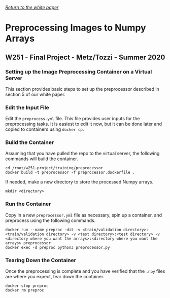 [_Return to the white paper_](https://github.com/gregtozzi/deep_learning_celnav#Train)

# Preprocessing Images to Numpy Arrays
## W251 - Final Project - Metz/Tozzi - Summer 2020
### Setting up the Image Preprocessing Container on a Virtual Server

This section provides basic steps to set up the preprocessor described in section 5 of our white paper.

### Edit the Input File

Edit the `preprocess.yml` file.  This file provides user inputs for the preprocessing tasks.  It is easiest to edit it now, but it can be done later and copied to containers using `docker cp`.

### Build the Container

Assuming that you have pulled the repo to the virtual server, the following commands will build the container.

```
cd /root/w251-project/training/preprocessor
docker build -t preprocessor -f preprocessor.dockerfile .
```

If needed, make a new directory to store the processed Numpy arrays.

```
mkdir <directory>
```

### Run the Container
Copy in a new `preprocessor.yml` file as necessary, spin up a container, and preprocess using the following commands.

```
docker run --name preproc -dit -v <train/validation directory>:<train/validation directory> -v <test directory>:<test directory> -v <directory where you want the arrays>:<directory where you want the arrays> preprocessor
docker exec -d preproc python3 preprocessor.py
```

### Tearing Down the Container
Once the preprocessing is complete and you have verified that the `.npy` files are where you expect, tear down the container.

```
docker stop preproc
docker rm preproc
